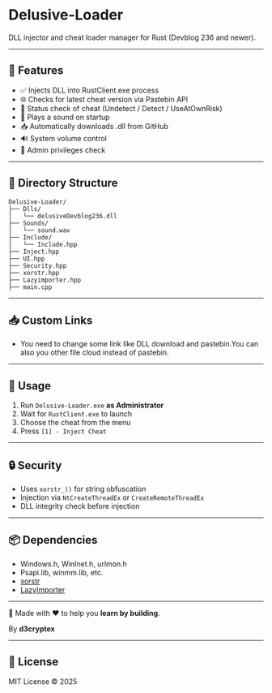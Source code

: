 # Delusive-Loader

DLL injector and cheat loader manager for Rust (Devblog 236 and newer).

---

## 🔧 Features

- ✅ Injects DLL into RustClient.exe process
- 🌐 Checks for latest cheat version via Pastebin API
- 🔐 Status check of cheat (Undetect / Detect / UseAtOwnRisk)
- 🎵 Plays a sound on startup
- 📥 Automatically downloads .dll from GitHub
- 🔊 System volume control
- 🛑 Admin privileges check

---

## 📁 Directory Structure

```
Delusive-Loader/
├── Dlls/
│   └── delusiveDevblog236.dll
├── Sounds/
│   └── sound.wav
├── Include/
│   └── Include.hpp
├── Inject.hpp
├── UI.hpp
├── Security.hpp
├── xorstr.hpp
├── Lazyimporter.hpp
├── main.cpp
```

---

## 📥 Custom Links

- You need to change some link like DLL download and pastebin.You can also you other file cloud instead of pastebin.

---

## 🧪 Usage

1. Run `Delusive-Loader.exe` **as Administrator**
2. Wait for `RustClient.exe` to launch
3. Choose the cheat from the menu
4. Press `[1] - Inject Cheat`

---

## 🔒 Security

- Uses `xorstr_()` for string obfuscation
- Injection via `NtCreateThreadEx` or `CreateRemoteThreadEx`
- DLL integrity check before injection

---

## 📦 Dependencies

- Windows.h, WinInet.h, urlmon.h
- Psapi.lib, winmm.lib, etc.
- [xorstr](https://github.com/JustasMasiulis/xorstr)
- [LazyImporter](https://github.com/JustasMasiulis/lazy_importer)
  
---

🧪 Made with ❤️ to help you **learn by building**.

By **d3cryptex**

---

## 📜 License

MIT License © 2025

